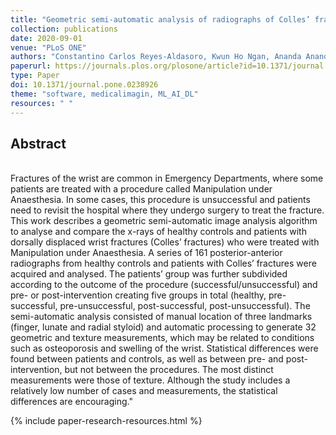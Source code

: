 ```yaml
---
title: "Geometric semi-automatic analysis of radiographs of Colles’ fractures"
collection: publications
date: 2020-09-01
venue: "PLoS ONE"
authors: "Constantino Carlos Reyes-Aldasoro, Kwun Ho Ngan, Ananda Ananda, Artur d’Avila Garcez, Andrew Appelboam, Karen M.  Knapp"
paperurl: https://journals.plos.org/plosone/article?id=10.1371/journal.pone.0238926
type: Paper
doi: 10.1371/journal.pone.0238926
theme: "software, medicalimagin, ML_AI_DL"
resources: " "
---
```

<h2> Abstract </h2>  <br> Fractures of the wrist are common in Emergency Departments, where some patients are treated with a procedure called Manipulation under Anaesthesia. In some cases, this procedure is unsuccessful and patients need to revisit the hospital where they undergo surgery to treat the fracture. This work describes a geometric semi-automatic image analysis algorithm to analyse and compare the x-rays of healthy controls and patients with dorsally displaced wrist fractures (Colles’ fractures) who were treated with Manipulation under Anaesthesia. A series of 161 posterior-anterior radiographs from healthy controls and patients with Colles’ fractures were acquired and analysed. The patients’ group was further subdivided according to the outcome of the procedure (successful/unsuccessful) and pre- or post-intervention creating five groups in total (healthy, pre-successful, pre-unsuccessful, post-successful, post-unsuccessful). The semi-automatic analysis consisted of manual location of three landmarks (finger, lunate and radial styloid) and automatic processing to generate 32 geometric and texture measurements, which may be related to conditions such as osteoporosis and swelling of the wrist. Statistical differences were found between patients and controls, as well as between pre- and post-intervention, but not between the procedures. The most distinct measurements were those of texture. Although the study includes a relatively low number of cases and measurements, the statistical differences are encouraging."

{% include paper-research-resources.html %}
